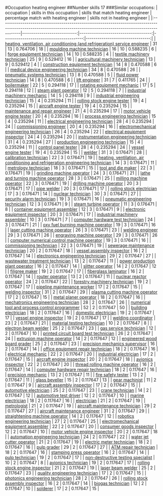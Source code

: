 #Occupation heating engineer
##Number skills 17
###Similar occupations:
| occupation                                                                                                                                                            |   skills in this occupation |   skills that match heating engineer |   percentage match with heating engineer |   skills not in heating engineer |
|:----------------------------------------------------------------------------------------------------------------------------------------------------------------------|----------------------------:|-------------------------------------:|-----------------------------------------:|---------------------------------:|
| [heating, ventilation, air conditioning (and refrigeration) service engineer](heating,_ventilation,_air_conditioning_(and_refrigeration)_service_engineer.md)         |                          31 |                                   13 |                                 0.764706 |                               18 |
| [moulding machine technician](moulding_machine_technician.md)                                                                                                         |                          16 |                                   10 |                                 0.588235 |                                6 |
| [forge equipment technician](forge_equipment_technician.md)                                                                                                           |                          14 |                                   10 |                                 0.588235 |                                4 |
| [textile machinery technician](textile_machinery_technician.md)                                                                                                       |                          25 |                                    9 |                                 0.529412 |                               16 |
| [agricultural machinery technician](agricultural_machinery_technician.md)                                                                                             |                          13 |                                    9 |                                 0.529412 |                                4 |
| [construction equipment technician](construction_equipment_technician.md)                                                                                             |                          14 |                                    8 |                                 0.470588 |                                6 |
| [medical device engineering technician](medical_device_engineering_technician.md)                                                                                     |                          34 |                                    8 |                                 0.470588 |                               26 |
| [pneumatic systems technician](pneumatic_systems_technician.md)                                                                                                       |                          13 |                                    8 |                                 0.470588 |                                5 |
| [fluid power technician](fluid_power_technician.md)                                                                                                                   |                          14 |                                    8 |                                 0.470588 |                                6 |
| [lift engineer](lift_engineer.md)                                                                                                                                     |                          31 |                                    7 |                                 0.411765 |                               24 |
| [boilermaker](boilermaker.md)                                                                                                                                         |                          22 |                                    5 |                                 0.294118 |                               17 |
| [rotating equipment mechanic](rotating_equipment_mechanic.md)                                                                                                         |                          17 |                                    5 |                                 0.294118 |                               12 |
| [steam plant operator](steam_plant_operator.md)                                                                                                                       |                          12 |                                    5 |                                 0.294118 |                                7 |
| [industrial machinery mechanic](industrial_machinery_mechanic.md)                                                                                                     |                          14 |                                    5 |                                 0.294118 |                                9 |
| [industrial engineering technician](industrial_engineering_technician.md)                                                                                             |                          15 |                                    4 |                                 0.235294 |                               11 |
| [rolling stock engine tester](rolling_stock_engine_tester.md)                                                                                                         |                          19 |                                    4 |                                 0.235294 |                               15 |
| [aircraft engine tester](aircraft_engine_tester.md)                                                                                                                   |                          19 |                                    4 |                                 0.235294 |                               15 |
| [maintenance and repair engineer](maintenance_and_repair_engineer.md)                                                                                                 |                          21 |                                    4 |                                 0.235294 |                               17 |
| [motor vehicle engine tester](motor_vehicle_engine_tester.md)                                                                                                         |                          20 |                                    4 |                                 0.235294 |                               16 |
| [process engineering technician](process_engineering_technician.md)                                                                                                   |                          15 |                                    4 |                                 0.235294 |                               11 |
| [electrical engineering technician](electrical_engineering_technician.md)                                                                                             |                          28 |                                    4 |                                 0.235294 |                               24 |
| [commissioning engineer](commissioning_engineer.md)                                                                                                                   |                          20 |                                    4 |                                 0.235294 |                               16 |
| [electromechanical engineering technician](electromechanical_engineering_technician.md)                                                                               |                          26 |                                    4 |                                 0.235294 |                               22 |
| [electrical equipment inspector](electrical_equipment_inspector.md)                                                                                                   |                          24 |                                    4 |                                 0.235294 |                               20 |
| [instrumentation engineering technician](instrumentation_engineering_technician.md)                                                                                   |                          31 |                                    4 |                                 0.235294 |                               27 |
| [production engineering technician](production_engineering_technician.md)                                                                                             |                          15 |                                    4 |                                 0.235294 |                               11 |
| [control panel tester](control_panel_tester.md)                                                                                                                       |                          28 |                                    4 |                                 0.235294 |                               24 |
| [vessel engine tester](vessel_engine_tester.md)                                                                                                                       |                          19 |                                    4 |                                 0.235294 |                               15 |
| [welder](welder.md)                                                                                                                                                   |                          31 |                                    3 |                                 0.176471 |                               28 |
| [calibration technician](calibration_technician.md)                                                                                                                   |                          22 |                                    3 |                                 0.176471 |                               19 |
| [heating, ventilation, air conditioning and refrigeration engineering technician](heating,_ventilation,_air_conditioning_and_refrigeration_engineering_technician.md) |                          14 |                                    3 |                                 0.176471 |                               11 |
| [metrology technician](metrology_technician.md)                                                                                                                       |                          18 |                                    3 |                                 0.176471 |                               15 |
| [tool and die maker](tool_and_die_maker.md)                                                                                                                           |                          22 |                                    3 |                                 0.176471 |                               19 |
| [grinding machine operator](grinding_machine_operator.md)                                                                                                             |                          24 |                                    3 |                                 0.176471 |                               21 |
| [lathe and turning machine operator](lathe_and_turning_machine_operator.md)                                                                                           |                          28 |                                    3 |                                 0.176471 |                               25 |
| [milling machine operator](milling_machine_operator.md)                                                                                                               |                          22 |                                    3 |                                 0.176471 |                               19 |
| [drilling machine operator](drilling_machine_operator.md)                                                                                                             |                          20 |                                    3 |                                 0.176471 |                               17 |
| [pipe welder](pipe_welder.md)                                                                                                                                         |                          20 |                                    3 |                                 0.176471 |                               17 |
| [rolling stock electrician](rolling_stock_electrician.md)                                                                                                             |                          17 |                                    3 |                                 0.176471 |                               14 |
| [nuclear technician](nuclear_technician.md)                                                                                                                           |                          30 |                                    3 |                                 0.176471 |                               27 |
| [security alarm technician](security_alarm_technician.md)                                                                                                             |                          19 |                                    3 |                                 0.176471 |                               16 |
| [pneumatic engineering technician](pneumatic_engineering_technician.md)                                                                                               |                          12 |                                    3 |                                 0.176471 |                                9 |
| [steam turbine operator](steam_turbine_operator.md)                                                                                                                   |                          11 |                                    3 |                                 0.176471 |                                8 |
| [container equipment assembler](container_equipment_assembler.md)                                                                                                     |                          12 |                                    3 |                                 0.176471 |                                9 |
| [electronic equipment inspector](electronic_equipment_inspector.md)                                                                                                   |                          20 |                                    3 |                                 0.176471 |                               17 |
| [industrial machinery assembler](industrial_machinery_assembler.md)                                                                                                   |                          10 |                                    3 |                                 0.176471 |                                7 |
| [computer hardware test technician](computer_hardware_test_technician.md)                                                                                             |                          24 |                                    3 |                                 0.176471 |                               21 |
| [oxy fuel burning machine operator](oxy_fuel_burning_machine_operator.md)                                                                                             |                          19 |                                    3 |                                 0.176471 |                               16 |
| [laser cutting machine operator](laser_cutting_machine_operator.md)                                                                                                   |                          26 |                                    3 |                                 0.176471 |                               23 |
| [welding engineer](welding_engineer.md)                                                                                                                               |                          29 |                                    3 |                                 0.176471 |                               26 |
| [engraving machine operator](engraving_machine_operator.md)                                                                                                           |                          29 |                                    3 |                                 0.176471 |                               26 |
| [computer numerical control machine operator](computer_numerical_control_machine_operator.md)                                                                         |                          19 |                                    3 |                                 0.176471 |                               16 |
| [commissioning technician](commissioning_technician.md)                                                                                                               |                          22 |                                    3 |                                 0.176471 |                               19 |
| [sewerage maintenance technician](sewerage_maintenance_technician.md)                                                                                                 |                          20 |                                    2 |                                 0.117647 |                               18 |
| [vessel assembly inspector](vessel_assembly_inspector.md)                                                                                                             |                          16 |                                    2 |                                 0.117647 |                               14 |
| [electronics engineering technician](electronics_engineering_technician.md)                                                                                           |                          29 |                                    2 |                                 0.117647 |                               27 |
| [wastewater treatment technician](wastewater_treatment_technician.md)                                                                                                 |                          13 |                                    2 |                                 0.117647 |                               11 |
| [power production plant operator](power_production_plant_operator.md)                                                                                                 |                          16 |                                    2 |                                 0.117647 |                               14 |
| [slitter operator](slitter_operator.md)                                                                                                                               |                          14 |                                    2 |                                 0.117647 |                               12 |
| [filigree maker](filigree_maker.md)                                                                                                                                   |                          19 |                                    2 |                                 0.117647 |                               17 |
| [fiberglass laminator](fiberglass_laminator.md)                                                                                                                       |                          16 |                                    2 |                                 0.117647 |                               14 |
| [router operator](router_operator.md)                                                                                                                                 |                          13 |                                    2 |                                 0.117647 |                               11 |
| [nuclear reactor operator](nuclear_reactor_operator.md)                                                                                                               |                          24 |                                    2 |                                 0.117647 |                               22 |
| [forestry machinery technician](forestry_machinery_technician.md)                                                                                                     |                          19 |                                    2 |                                 0.117647 |                               17 |
| [pipeline maintenance worker](pipeline_maintenance_worker.md)                                                                                                         |                          17 |                                    2 |                                 0.117647 |                               15 |
| [welding inspector](welding_inspector.md)                                                                                                                             |                          31 |                                    2 |                                 0.117647 |                               29 |
| [plasma cutting machine operator](plasma_cutting_machine_operator.md)                                                                                                 |                          17 |                                    2 |                                 0.117647 |                               15 |
| [metal planer operator](metal_planer_operator.md)                                                                                                                     |                          18 |                                    2 |                                 0.117647 |                               16 |
| [mechatronics engineering technician](mechatronics_engineering_technician.md)                                                                                         |                          28 |                                    2 |                                 0.117647 |                               26 |
| [numerical tool and process control programmer](numerical_tool_and_process_control_programmer.md)                                                                     |                          52 |                                    2 |                                 0.117647 |                               50 |
| [building electrician](building_electrician.md)                                                                                                                       |                          18 |                                    2 |                                 0.117647 |                               16 |
| [domestic electrician](domestic_electrician.md)                                                                                                                       |                          19 |                                    2 |                                 0.117647 |                               17 |
| [vessel engine inspector](vessel_engine_inspector.md)                                                                                                                 |                          19 |                                    2 |                                 0.117647 |                               17 |
| [welding coordinator](welding_coordinator.md)                                                                                                                         |                          23 |                                    2 |                                 0.117647 |                               21 |
| [material testing technician](material_testing_technician.md)                                                                                                         |                          10 |                                    2 |                                 0.117647 |                                8 |
| [electron beam welder](electron_beam_welder.md)                                                                                                                       |                          25 |                                    2 |                                 0.117647 |                               23 |
| [gas service technician](gas_service_technician.md)                                                                                                                   |                          12 |                                    2 |                                 0.117647 |                               10 |
| [printed circuit board test technician](printed_circuit_board_test_technician.md)                                                                                     |                          26 |                                    2 |                                 0.117647 |                               24 |
| [extrusion machine operator](extrusion_machine_operator.md)                                                                                                           |                          14 |                                    2 |                                 0.117647 |                               12 |
| [engineered wood board grader](engineered_wood_board_grader.md)                                                                                                       |                          25 |                                    2 |                                 0.117647 |                               23 |
| [precision mechanics supervisor](precision_mechanics_supervisor.md)                                                                                                   |                          16 |                                    2 |                                 0.117647 |                               14 |
| [office equipment repair technician](office_equipment_repair_technician.md)                                                                                           |                          18 |                                    2 |                                 0.117647 |                               16 |
| [electrical mechanic](electrical_mechanic.md)                                                                                                                         |                          22 |                                    2 |                                 0.117647 |                               20 |
| [industrial electrician](industrial_electrician.md)                                                                                                                   |                          17 |                                    2 |                                 0.117647 |                               15 |
| [aircraft engine inspector](aircraft_engine_inspector.md)                                                                                                             |                          20 |                                    2 |                                 0.117647 |                               18 |
| [avionics inspector](avionics_inspector.md)                                                                                                                           |                          22 |                                    2 |                                 0.117647 |                               20 |
| [thread rolling machine operator](thread_rolling_machine_operator.md)                                                                                                 |                          16 |                                    2 |                                 0.117647 |                               14 |
| [computer hardware repair technician](computer_hardware_repair_technician.md)                                                                                         |                          18 |                                    2 |                                 0.117647 |                               16 |
| [precision mechanic](precision_mechanic.md)                                                                                                                           |                          13 |                                    2 |                                 0.117647 |                               11 |
| [fire safety tester](fire_safety_tester.md)                                                                                                                           |                          13 |                                    2 |                                 0.117647 |                               11 |
| [glass beveller](glass_beveller.md)                                                                                                                                   |                          15 |                                    2 |                                 0.117647 |                               13 |
| [gear machinist](gear_machinist.md)                                                                                                                                   |                          11 |                                    2 |                                 0.117647 |                                9 |
| [aircraft assembly inspector](aircraft_assembly_inspector.md)                                                                                                         |                          17 |                                    2 |                                 0.117647 |                               15 |
| [automotive electrician](automotive_electrician.md)                                                                                                                   |                          25 |                                    2 |                                 0.117647 |                               23 |
| [crane technician](crane_technician.md)                                                                                                                               |                          14 |                                    2 |                                 0.117647 |                               12 |
| [automotive test driver](automotive_test_driver.md)                                                                                                                   |                          12 |                                    2 |                                 0.117647 |                               10 |
| [marine electrician](marine_electrician.md)                                                                                                                           |                          18 |                                    2 |                                 0.117647 |                               16 |
| [electrician](electrician.md)                                                                                                                                         |                          21 |                                    2 |                                 0.117647 |                               19 |
| [metrologist](metrologist.md)                                                                                                                                         |                          21 |                                    2 |                                 0.117647 |                               19 |
| [aircraft maintenance technician](aircraft_maintenance_technician.md)                                                                                                 |                          29 |                                    2 |                                 0.117647 |                               27 |
| [aircraft maintenance engineer](aircraft_maintenance_engineer.md)                                                                                                     |                          31 |                                    2 |                                 0.117647 |                               29 |
| [straightening machine operator](straightening_machine_operator.md)                                                                                                   |                          14 |                                    2 |                                 0.117647 |                               12 |
| [robotics engineering technician](robotics_engineering_technician.md)                                                                                                 |                          27 |                                    2 |                                 0.117647 |                               25 |
| [electromechanical equipment assembler](electromechanical_equipment_assembler.md)                                                                                     |                          22 |                                    2 |                                 0.117647 |                               20 |
| [consumer goods inspector](consumer_goods_inspector.md)                                                                                                               |                          12 |                                    2 |                                 0.117647 |                               10 |
| [motor vehicle engine inspector](motor_vehicle_engine_inspector.md)                                                                                                   |                          20 |                                    2 |                                 0.117647 |                               18 |
| [automation engineering technician](automation_engineering_technician.md)                                                                                             |                          24 |                                    2 |                                 0.117647 |                               22 |
| [water jet cutter operator](water_jet_cutter_operator.md)                                                                                                             |                          21 |                                    2 |                                 0.117647 |                               19 |
| [electric meter technician](electric_meter_technician.md)                                                                                                             |                          18 |                                    2 |                                 0.117647 |                               16 |
| [pulp grader](pulp_grader.md)                                                                                                                                         |                          29 |                                    2 |                                 0.117647 |                               27 |
| [ATM repair technician](ATM_repair_technician.md)                                                                                                                     |                          18 |                                    2 |                                 0.117647 |                               16 |
| [stamping press operator](stamping_press_operator.md)                                                                                                                 |                          16 |                                    2 |                                 0.117647 |                               14 |
| [pulp technician](pulp_technician.md)                                                                                                                                 |                          19 |                                    2 |                                 0.117647 |                               17 |
| [non-destructive testing specialist](non-destructive_testing_specialist.md)                                                                                           |                          10 |                                    2 |                                 0.117647 |                                8 |
| [avionics technician](avionics_technician.md)                                                                                                                         |                          19 |                                    2 |                                 0.117647 |                               17 |
| [rolling stock engine inspector](rolling_stock_engine_inspector.md)                                                                                                   |                          21 |                                    2 |                                 0.117647 |                               19 |
| [laser beam welder](laser_beam_welder.md)                                                                                                                             |                          25 |                                    2 |                                 0.117647 |                               23 |
| [quality engineering technician](quality_engineering_technician.md)                                                                                                   |                          17 |                                    2 |                                 0.117647 |                               15 |
| [photonics engineering technician](photonics_engineering_technician.md)                                                                                               |                          28 |                                    2 |                                 0.117647 |                               26 |
| [rolling stock assembly inspector](rolling_stock_assembly_inspector.md)                                                                                               |                          16 |                                    2 |                                 0.117647 |                               14 |
| [biogas technician](biogas_technician.md)                                                                                                                             |                          12 |                                    2 |                                 0.117647 |                               10 |
| [solderer](solderer.md)                                                                                                                                               |                          17 |                                    2 |                                 0.117647 |                               15 |
